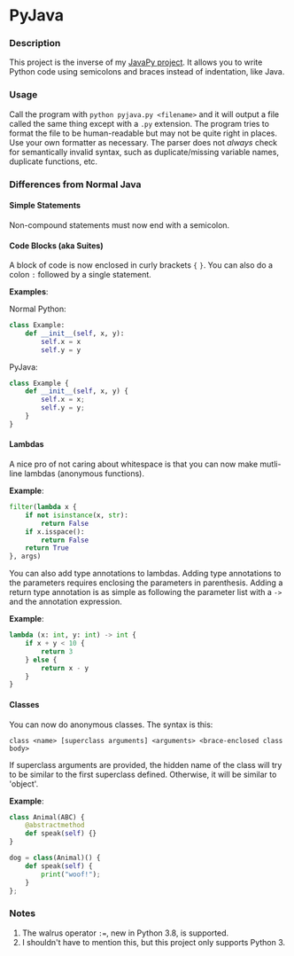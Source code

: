 # PyJava
### Description
This project is the inverse of my [JavaPy project](https://github.com/raptor4694/JavaPy). It allows you to write Python code using semicolons and braces instead of indentation, like Java.

### Usage
Call the program with `python pyjava.py <filename>` and it will output a file
called the same thing except with a `.py` extension.
The program tries to format the file to be human-readable but may not be quite right in places. Use your own formatter as necessary.
The parser does not *always* check for semantically invalid syntax, such as duplicate/missing variable names, duplicate functions, etc.

### Differences from Normal Java
#### Simple Statements
Non-compound statements must now end with a semicolon.

#### Code Blocks (aka Suites)
A block of code is now enclosed in curly brackets `{` `}`.
You can also do a colon `:` followed by a single statement.

**Examples**:

Normal Python:
```python
class Example:
    def __init__(self, x, y):
        self.x = x
        self.y = y
```
PyJava:
```python
class Example {
    def __init__(self, x, y) {
        self.x = x;
        self.y = y;
    }
}
```
<!--\_______________________________________________________________________
-->

#### Lambdas
A nice pro of not caring about whitespace is that you can now make mutli-line lambdas (anonymous functions).

**Example**:
```python
filter(lambda x {
    if not isinstance(x, str):
        return False
    if x.isspace():
        return False
    return True
}, args)
```

You can also add type annotations to lambdas. Adding type annotations to the parameters requires enclosing the parameters in parenthesis. Adding a return type annotation is as simple as following the parameter list with a `->` and the annotation expression.

**Example**:
```python
lambda (x: int, y: int) -> int {
    if x + y < 10 {
        return 3
    } else {
        return x - y
    }
}
```

#### Classes
You can now do anonymous classes.
The syntax is this:

    class <name> [superclass arguments] <arguments> <brace-enclosed class body>

If superclass arguments are provided, the hidden name of the class will try to be similar to the first superclass defined. Otherwise, it will be similar to 'object'.

**Example**:
```python
class Animal(ABC) {
    @abstractmethod
    def speak(self) {}
}

dog = class(Animal)() {
    def speak(self) {
        print("woof!");
    }
};
```

### Notes
1. The walrus operator `:=`, new in Python 3.8, is supported.
2. I shouldn't have to mention this, but this project only supports Python 3.